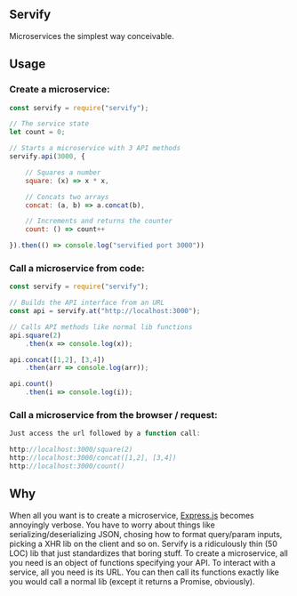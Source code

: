 ## Servify

Microservices the simplest way conceivable.

## Usage

### Create a microservice:

```javascript
const servify = require("servify");

// The service state
let count = 0;

// Starts a microservice with 3 API methods
servify.api(3000, {

    // Squares a number
    square: (x) => x * x,

    // Concats two arrays
    concat: (a, b) => a.concat(b),

    // Increments and returns the counter
    count: () => count++

}).then(() => console.log("servified port 3000"))
```

### Call a microservice from code:

```javascript
const servify = require("servify");

// Builds the API interface from an URL
const api = servify.at("http://localhost:3000");

// Calls API methods like normal lib functions
api.square(2)
    .then(x => console.log(x));

api.concat([1,2], [3,4])
    .then(arr => console.log(arr));

api.count()
    .then(i => console.log(i));
```

### Call a microservice from the browser / request:

```javascript
Just access the url followed by a function call:

http://localhost:3000/square(2)
http://localhost:3000/concat([1,2], [3,4])
http://localhost:3000/count()
```

## Why

When all you want is to create a microservice, [Express.js](http://expressjs.com) becomes annoyingly verbose. You have to worry about things like serializing/deserializing JSON, chosing how to format query/param inputs, picking a XHR lib on the client and so on. Servify is a ridiculously thin (50 LOC) lib that just standardizes that boring stuff. To create a microservice, all you need is an object of functions specifying your API. To interact with a service, all you need is its URL. You can then call its functions exactly like you would call a normal lib (except it returns a Promise, obviously).
